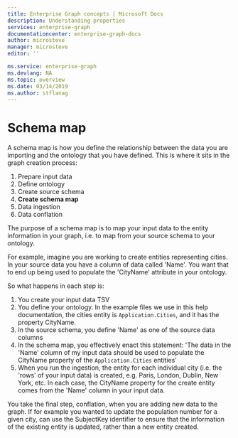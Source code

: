 ```yaml
---
title: Enterprise Graph concepts | Microsoft Docs
description: Understanding properties
services: enterprise-graph
documentationcenter: enterprise-graph-docs
author: microsteve
manager: microsteve
editor: ''

ms.service: enterprise-graph
ms.devlang: NA
ms.topic: overview
ms.date: 03/14/2019
ms.author: stflanag
---
```


# Schema map

A schema map is how you define the relationship between the data you are importing and the ontology that you have defined. This is where it sits in the graph creation process:

1. Prepare input data
1. Define ontology
1. Create source schema
1. **Create schema map**
1. Data ingestion
1. Data conflation

The purpose of a schema map is to map your input data to the entity information in your graph, i.e. to map from your source schema to your ontology. 

For example, imagine you are working to create entities representing cities. In your source data you have a column of data called 'Name'. You want that to end up being used to populate the 'CityName' attribute in your ontology. 

So what happens in each step is:

1. You create your input data TSV
1. You define your ontology. In the example files we use in this help documentation, the cities entity is ```Application.Cities```, and it has the property CityName.
1. In the source schema, you define 'Name' as one of the source data columns
1. In the schema map, you effectively enact this statement: 'The data in the 'Name' column of my input data should be used to populate the CityName property of the ```Application.Cities``` entities'
1. When you run the ingestion, the entity for each individual city (i.e. the 'rows' of your input data) is created, e.g. Paris, London, Dublin, New York, etc. In each case, the CityName property for the create entity comes from the 'Name' column in your input data.

You take the final step, conflation, when you are adding new data to the graph. If for example you wanted to update the population number for a given city, can use the SubjectKey identifier to ensure that the information of the existing entity is updated, rather than a new entity created.



